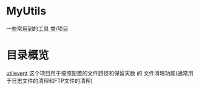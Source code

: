 # MyUtils
一些常用到的工具 类/项目

# 目录概览
[utilevent](utilevent) 这个项目用于按照配置的文件路径和保留天数 的 文件清理功能(通常用于日志文件的清理和FTP文件的清理)
